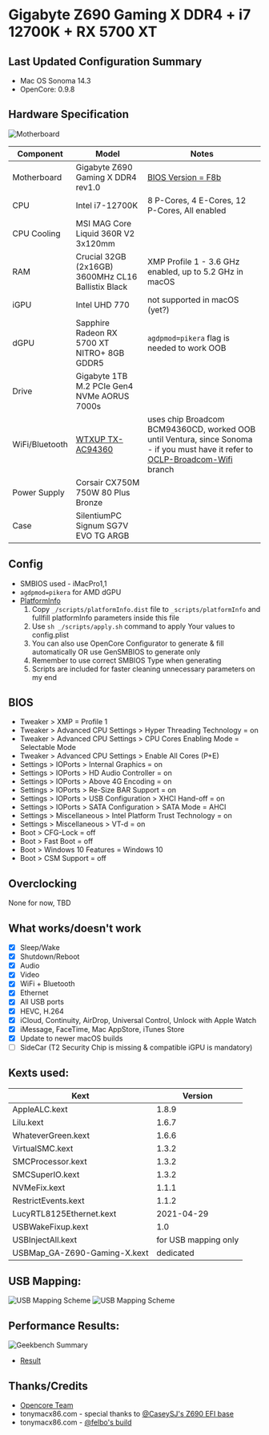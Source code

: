 # Gigabyte Z690 Gaming X DDR4 + i7 12700K + RX 5700 XT

## Last Updated Configuration Summary
- Mac OS Sonoma 14.3
- OpenCore: 0.9.8

## Hardware Specification
![Motherboard](/_/mobo.png)

| Component      | Model                                              | Notes                                                                                                                                                                                                                                                |
|----------------|----------------------------------------------------|------------------------------------------------------------------------------------------------------------------------------------------------------------------------------------------------------------------------------------------------------|
| Motherboard    | Gigabyte Z690 Gaming X DDR4 rev1.0                 | [BIOS Version = F8b](/BIOS/Z690GAMINGXDDR4.F8b)                                                                                                                                                                                                      |
| CPU            | Intel i7-12700K                                    | 8 P-Cores, 4 E-Cores, 12 P-Cores, All enabled                                                                                                                                                                                                        |
| CPU Cooling    | MSI MAG Core Liquid 360R V2 3x120mm                |                                                                                                                                                                                                                                                      |
| RAM            | Crucial 32GB (2x16GB) 3600MHz CL16 Ballistix Black | XMP Profile 1 - 3.6 GHz enabled, up to 5.2 GHz in macOS                                                                                                                                                                                              |
| iGPU           | Intel UHD 770                                      | not supported in macOS (yet?)                                                                                                                                                                                                                        |
| dGPU           | Sapphire Radeon RX 5700 XT NITRO+ 8GB GDDR5        | `agdpmod=pikera` flag is needed to work OOB                                                                                                                                                                                                          |
| Drive          | Gigabyte 1TB M.2 PCIe Gen4 NVMe AORUS 7000s        |                                                                                                                                                                                                                                                      |
| WiFi/Bluetooth | [WTXUP TX-AC94360](/_/wifi+bt.png)                 | uses chip Broadcom BCM94360CD, worked OOB until Ventura, since Sonoma - if you must have it refer to [OCLP-Broadcom-Wifi](https://github.com/bestplay9384/EFI-GIGABYTE-Z690-Gaming-X-DDR4-12700K-RX5700XT-Hackintosh/tree/OCLP-Broadcom-Wifi) branch |
| Power Supply   | Corsair CX750M 750W 80 Plus Bronze                 |                                                                                                                                                                                                                                                      |
| Case           | SilentiumPC Signum SG7V EVO TG ARGB                |                                                                                                                                                                                                                                                      |

## Config
- SMBIOS used - iMacPro1,1
- `agdpmod=pikera` for AMD dGPU
- [PlatformInfo](https://dortania.github.io/OpenCore-Install-Guide/config.plist/comet-lake.html#platforminfo)
    1. Copy `_/scripts/platformInfo.dist` file to `_scripts/platformInfo` and fullfill platformInfo parameters inside this file
    2. Use `sh _/scripts/apply.sh` command to apply Your values to config.plist
    3. You can also use OpenCore Configurator to generate & fill automatically OR use GenSMBIOS to generate only
    4. Remember to use correct SMBIOS Type when generating
    5. Scripts are included for faster cleaning unnecessary parameters on my end

## BIOS
- Tweaker > XMP = Profile 1
- Tweaker > Advanced CPU Settings > Hyper Threading Technology = on
- Tweaker > Advanced CPU Settings > CPU Cores Enabling Mode = Selectable Mode
- Tweaker > Advanced CPU Settings > Enable All Cores (P+E)
- Settings > IOPorts > Internal Graphics = on
- Settings > IOPorts > HD Audio Controller = on
- Settings > IOPorts > Above 4G Encoding = on
- Settings > IOPorts > Re-Size BAR Support = on
- Settings > IOPorts > USB Configuration > XHCI Hand-off = on
- Settings > IOPorts > SATA Configuration > SATA Mode = AHCI
- Settings > Miscellaneous > Intel Platform Trust Technology = on
- Settings > Miscellaneous > VT-d = on
- Boot > CFG-Lock = off
- Boot > Fast Boot = off
- Boot > Windows 10 Features = Windows 10
- Boot > CSM Support = off

## Overclocking
None for now, TBD

## What works/doesn't work
- [x] Sleep/Wake
- [x] Shutdown/Reboot
- [x] Audio
- [x] Video
- [x] WiFi + Bluetooth
- [x] Ethernet
- [x] All USB ports
- [x] HEVC, H.264
- [x] iCloud, Continuity, AirDrop, Universal Control, Unlock with Apple Watch
- [x] iMessage, FaceTime, Mac AppStore, iTunes Store
- [x] Update to newer macOS builds
- [ ] SideCar (T2 Security Chip is missing & compatible iGPU is mandatory)

## Kexts used:
| Kext                         | Version              |
|------------------------------|----------------------|
| AppleALC.kext                | 1.8.9                |
| Lilu.kext                    | 1.6.7                |
| WhateverGreen.kext           | 1.6.6                |
| VirtualSMC.kext              | 1.3.2                |
| SMCProcessor.kext            | 1.3.2                |
| SMCSuperIO.kext              | 1.3.2                |
| NVMeFix.kext                 | 1.1.1                |
| RestrictEvents.kext          | 1.1.2                |
| LucyRTL8125Ethernet.kext     | 2021-04-29           |
| USBWakeFixup.kext            | 1.0                  |
| USBInjectAll.kext            | for USB mapping only |
| USBMap_GA-Z690-Gaming-X.kext | dedicated            |

## USB Mapping:
![USB Mapping Scheme](/_/usb_darkMode.png#gh-dark-mode-only)
![USB Mapping Scheme](/_/usb_lightMode.png#gh-light-mode-only)

## Performance Results:
![Geekbench Summary](/_/geekbench.png)
- [Result](https://browser.geekbench.com/v5/cpu/14144616)
  
## Thanks/Credits
- [Opencore Team](https://dortania.github.io/getting-started/)
- tonymacx86.com - special thanks to [@CaseySJ's Z690 EFI base](https://www.tonymacx86.com/threads/gigabyte-z690-aero-g-i5-12600k-amd-rx-6800-xt.317179/)
- tonymacx86.com - [@felbo's build](https://www.tonymacx86.com/threads/felbos-build-gigabyte-z690-gaming-x-ddr4-i7-12700k-amd-rx-580.319197/)
